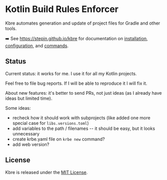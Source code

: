 # Kotlin Build Rules Enforcer

Kbre automates generation and update of project files for Gradle and other tools.

➡️ See https://stepin.github.io/kbre for documentation on [installation](https://stepin.github.io/kbre/installation/),
[configuration](https://stepin.github.io/kbre/configDirFormat/), and [commands](https://stepin.github.io/kbre/usage/).

## Status

Current status: it works for me. I use it for all my Kotlin projects.

Feel free to file bug reports. If I will be able to reproduce it I will fix it.

About new features: it's better to send PRs, not just ideas (as I already have ideas but limited time).

Some ideas:
- recheck how it should work with subprojects (like added one more special case for `libs.versions.toml`)
- add variables to the path / filenames -- it should be easy, but it looks unnecessary
- create krbe.yaml file on `krbe new` command?
- add web version?

## License

Kbre is released under the [MIT License](LICENSE).
